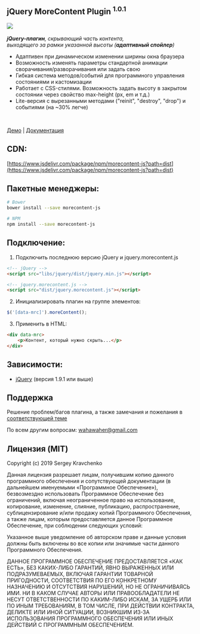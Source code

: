 jQuery MoreContent Plugin <sup>1.0.1</sup>
-------
[![](https://data.jsdelivr.com/v1/package/npm/morecontent-js/badge)](https://www.jsdelivr.com/package/npm/morecontent-js) <br><br>
_**jQuery-плагин**, скрывающий часть контента,  
выходящего за рамки указанной высоты (**адаптивный спойлер**)_

* Адаптивен при динамическом изменении ширины окна браузера
* Возможность изменять параметры стандартной анимации сворачивания/разворачивания или задать свою
* Гибкая система методов/событий для программного управления состояниями и кастомизации
* Работает с CSS-стилями. Возможность задать высоту в закрытом состоянии через свойство max-height (px, em и т.д.)
* Lite-версия с вырезанными методами ("reinit", "destroy", "drop") и событиями (на ~30% легче)

<br>

[Демо](http://wahawaher.ru/morecontent-js#examples) | [Документация](http://wahawaher.ru/morecontent-js)

## CDN:
[https://www.jsdelivr.com/package/npm/morecontent-js?path=dist](https://www.jsdelivr.com/package/npm/morecontent-js?path=dist)

## Пакетные менеджеры:
```sh
# Bower
bower install --save morecontent-js

# NPM
npm install --save morecontent-js
```

## Подключение:

1. Подключить последнюю версию jQuery и jquery.morecontent.js
```html
<!-- jQuery -->
<script src="libs/jquery/dist/jquery.min.js"></script>

<!-- jquery.morecontent.js -->
<script src="dist/jquery.morecontent.js"></script>
```
2. Инициализировать плагин на группе элементов:
```javascript
$('[data-mrc]').moreContent();
```
3. Применить в HTML:
```html
<div data-mrc>
	<p>Контент, который нужно скрыть...</p>
</div>
```
## Зависимости:
- [jQuery](http://jquery.com/download/) (версия 1.9.1 или выше)

## Поддержка
Решение проблем/багов плагина, а также замечания и пожелания в [соответствующей теме](https://github.com/WahaWaher/morecontent-js/issues)

По всем другим вопросам:  [wahawaher@gmail.com](mailto:wahawaher@gmail.com "Написать на wahawaher@gmail.com")

## Лицензия (MIT)
Copyright (c) 2019 Sergey Kravchenko

Данная лицензия разрешает лицам, получившим копию данного программного обеспечения и сопутствующей документации (в дальнейшем именуемыми «Программное Обеспечение»), безвозмездно использовать Программное Обеспечение без ограничений, включая неограниченное право на использование, копирование, изменение, слияние, публикацию, распространение, сублицензирование и/или продажу копий Программного Обеспечения, а также лицам, которым предоставляется данное Программное Обеспечение, при соблюдении следующих условий:

Указанное выше уведомление об авторском праве и данные условия должны быть включены во все копии или значимые части данного Программного Обеспечения.

ДАННОЕ ПРОГРАММНОЕ ОБЕСПЕЧЕНИЕ ПРЕДОСТАВЛЯЕТСЯ «КАК ЕСТЬ», БЕЗ КАКИХ-ЛИБО ГАРАНТИЙ, ЯВНО ВЫРАЖЕННЫХ ИЛИ ПОДРАЗУМЕВАЕМЫХ, ВКЛЮЧАЯ ГАРАНТИИ ТОВАРНОЙ ПРИГОДНОСТИ, СООТВЕТСТВИЯ ПО ЕГО КОНКРЕТНОМУ НАЗНАЧЕНИЮ И ОТСУТСТВИЯ НАРУШЕНИЙ, НО НЕ ОГРАНИЧИВАЯСЬ ИМИ. НИ В КАКОМ СЛУЧАЕ АВТОРЫ ИЛИ ПРАВООБЛАДАТЕЛИ НЕ НЕСУТ ОТВЕТСТВЕННОСТИ ПО КАКИМ-ЛИБО ИСКАМ, ЗА УЩЕРБ ИЛИ ПО ИНЫМ ТРЕБОВАНИЯМ, В ТОМ ЧИСЛЕ, ПРИ ДЕЙСТВИИ КОНТРАКТА, ДЕЛИКТЕ ИЛИ ИНОЙ СИТУАЦИИ, ВОЗНИКШИМ ИЗ-ЗА ИСПОЛЬЗОВАНИЯ ПРОГРАММНОГО ОБЕСПЕЧЕНИЯ ИЛИ ИНЫХ ДЕЙСТВИЙ С ПРОГРАММНЫМ ОБЕСПЕЧЕНИЕМ.